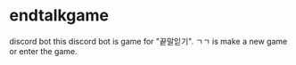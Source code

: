 # endtalkgame
discord bot
this discord bot is game for "끝말읻기".
ㄱㄱ is make a new game or enter the game.
